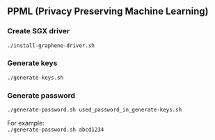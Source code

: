 ## PPML (Privacy Preserving Machine Learning) 
### Create SGX driver
```bash
./install-graphene-driver.sh
```

### Generate keys
```bash
./generate-keys.sh
```

### Generate password
```bash
./generate-password.sh used_password_in_generate-keys.sh
```
For example: <br>
`./generate-password.sh abcd1234`

